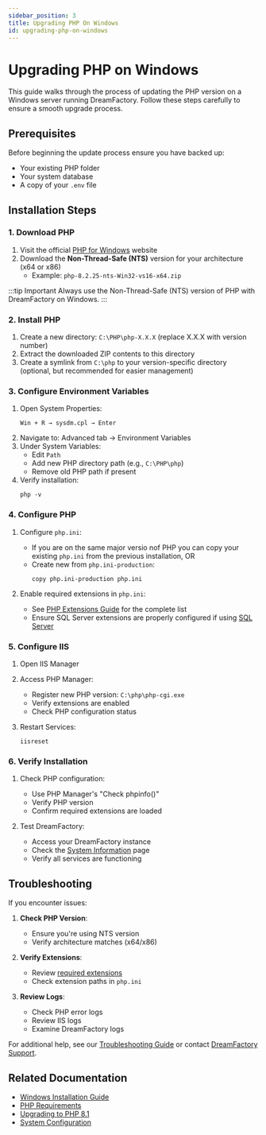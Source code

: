 ```yaml
---
sidebar_position: 3
title: Upgrading PHP On Windows
id: upgrading-php-on-windows
---
```


# Upgrading PHP on Windows

This guide walks through the process of updating the PHP version on a Windows server running DreamFactory. Follow these steps carefully to ensure a smooth upgrade process.

## Prerequisites

Before beginning the update process ensure you have backed up:

- Your existing PHP folder
- Your system database
- A copy of your `.env` file


## Installation Steps

### 1. Download PHP

1. Visit the official [PHP for Windows](https://windows.php.net/download/) website
2. Download the **Non-Thread-Safe (NTS)** version for your architecture (x64 or x86)
   - Example: `php-8.2.25-nts-Win32-vs16-x64.zip`

:::tip Important
Always use the Non-Thread-Safe (NTS) version of PHP with DreamFactory on Windows.
:::

### 2. Install PHP

1. Create a new directory: `C:\PHP\php-X.X.X` (replace X.X.X with version number)
2. Extract the downloaded ZIP contents to this directory
3. Create a symlink from `C:\php` to your version-specific directory (optional, but recommended for easier management)

### 3. Configure Environment Variables

1. Open System Properties:
   ```
   Win + R → sysdm.cpl → Enter
   ```
2. Navigate to: Advanced tab → Environment Variables
3. Under System Variables:
   - Edit `Path`
   - Add new PHP directory path (e.g., `C:\PHP\php`)
   - Remove old PHP path if present
4. Verify installation:
   ```
   php -v
   ```

### 4. Configure PHP

1. Configure `php.ini`:
   - If you are on the same major versio nof PHP you can copy your existing `php.ini` from the previous installation, OR
   - Create new from `php.ini-production`:
     ```
     copy php.ini-production php.ini
     ```

2. Enable required extensions in `php.ini`:
   - See [PHP Extensions Guide](/Installing%20DreamFactory/windows-installation#php-extensions) for the complete list
   - Ensure SQL Server extensions are properly configured if using [SQL Server](/Installing%20DreamFactory/windows-installation#installing-sql-server-drivers)

### 5. Configure IIS

1. Open IIS Manager
2. Access PHP Manager:
   - Register new PHP version: `C:\php\php-cgi.exe`
   - Verify extensions are enabled
   - Check PHP configuration status

3. Restart Services:
   ```
   iisreset
   ```

### 6. Verify Installation

1. Check PHP configuration:
   - Use PHP Manager's "Check phpinfo()"
   - Verify PHP version
   - Confirm required extensions are loaded

2. Test DreamFactory:
   - Access your DreamFactory instance
   - Check the [System Information](/Administering%20DreamFactory/system-info) page
   - Verify all services are functioning

## Troubleshooting

If you encounter issues:

1. **Check PHP Version**:
   - Ensure you're using NTS version
   - Verify architecture matches (x64/x86)

2. **Verify Extensions**:
   - Review [required extensions](/Installing%20DreamFactory/windows-installation#php-extensions)
   - Check extension paths in `php.ini`

3. **Review Logs**:
   - Check PHP error logs
   - Review IIS logs
   - Examine DreamFactory logs

For additional help, see our [Troubleshooting Guide](/Troubleshooting/common-issues) or contact [DreamFactory Support](https://www.dreamfactory.com/support).

## Related Documentation

- [Windows Installation Guide](/Installing%20DreamFactory/windows-installation)
- [PHP Requirements](/Installing%20DreamFactory/requirements#php-requirements)
- [Upgrading to PHP 8.1](/DreamFactory%20Upgrades%20and%20Migrations/upgrading-to-php-8_1)
- [System Configuration](/Configuring%20DreamFactory/config-options)

